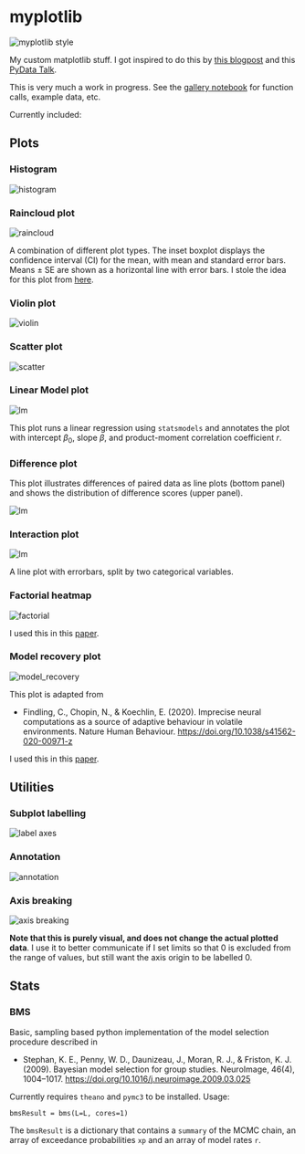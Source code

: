 # myplotlib

![myplotlib style](examples/combination.png)

My custom matplotlib stuff. I got inspired to do this by [this blogpost](https://colcarroll.github.io/yourplotlib/) and this [PyData Talk](https://www.youtube.com/watch?v=NV4Y75ZUDJA).

This is very much a work in progress. See the [gallery notebook](https://github.com/moltaire/myplotlib/blob/master/gallery.ipynb) for function calls, example data, etc.

Currently included:

## Plots

### Histogram

![histogram](examples/histogram.png)

### Raincloud plot

![raincloud](examples/raincloud.png)

A combination of different plot types. The inset boxplot displays the confidence interval (CI) for the mean, with mean and standard error bars. Means ± SE are shown as a horizontal line with error bars. I stole the idea for this plot from [here](https://doi.org/10.1017/S0033291722001593).

### Violin plot

![violin](examples/violin.png)

### Scatter plot

![scatter](examples/scatter.png)

### Linear Model plot

![lm](examples/lm.png)

This plot runs a linear regression using `statsmodels` and annotates the plot with intercept $\beta_0$, slope $\beta$, and product-moment correlation coefficient $r$.

### Difference plot

This plot illustrates differences of paired data as line plots (bottom panel) and shows the distribution of difference scores (upper panel).

![lm](examples/difference.png)

### Interaction plot

![lm](examples/interaction.png)

A line plot with errorbars, split by two categorical variables.

### Factorial heatmap

![factorial](examples/factorial_heatmap.png)

I used this in this [paper](https://journals.plos.org/ploscompbiol/article?id=10.1371/journal.pcbi.1010283).

### Model recovery plot

![model_recovery](examples/model_recovery.png)

This plot is adapted from

- Findling, C., Chopin, N., & Koechlin, E. (2020). Imprecise neural computations as a source of adaptive behaviour in volatile environments. Nature Human Behaviour. https://doi.org/10.1038/s41562-020-00971-z

I used this in this [paper](https://journals.plos.org/ploscompbiol/article?id=10.1371/journal.pcbi.1010283).

## Utilities

### Subplot labelling

![label axes](examples/labelAxes.png)

### Annotation

![annotation](examples/hTextLine.png)

### Axis breaking

![axis breaking](examples/breakAxes.png)

**Note that this is purely visual, and does not change the actual plotted data**. I use it to better communicate if I set limits so that 0 is excluded from the range of values, but still want the axis origin to be labelled 0.

## Stats

### BMS

Basic, sampling based python implementation of the model selection procedure described in

- Stephan, K. E., Penny, W. D., Daunizeau, J., Moran, R. J., & Friston, K. J. (2009). Bayesian model selection for group studies. NeuroImage, 46(4), 1004–1017. https://doi.org/10.1016/j.neuroimage.2009.03.025

Currently requires `theano` and `pymc3` to be installed. Usage:

`bmsResult = bms(L=L, cores=1)`

The `bmsResult` is a dictionary that contains a `summary` of the MCMC chain, an array of exceedance probabilities `xp` and an array of model rates `r`.
